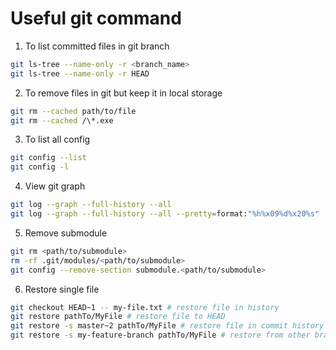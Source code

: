 # Useful git command
1. To list committed files in git branch
```bash
git ls-tree --name-only -r <branch_name>
git ls-tree --name-only -r HEAD
```

2. To remove files in git but keep it in local storage
```bash
git rm --cached path/to/file
git rm --cached /\*.exe
```
3. To list all config
```bash
git config --list
git config -l
```
4. View git graph
```bash
git log --graph --full-history --all
git log --graph --full-history --all --pretty=format:"%h%x09%d%x20%s"
```
5. Remove submodule
```bash
git rm <path/to/submodule>
rm -rf .git/modules/<path/to/submodule>
git config --remove-section submodule.<path/to/submodule>
```
6. Restore single file
```bash
git checkout HEAD~1 -- my-file.txt # restore file in history
git restore pathTo/MyFile # restore file to HEAD
git restore -s master~2 pathTo/MyFile # restore file in commit history
git restore -s my-feature-branch pathTo/MyFile # restore from other branch
```
